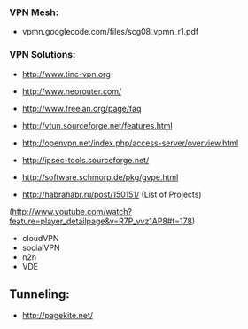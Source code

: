 ### VPN Mesh:
  - vpmn.googlecode.com/files/scg08_vpmn_r1.pdf‎


### VPN Solutions:
  - http://www.tinc-vpn.org
  - http://www.neorouter.com/
  - http://www.freelan.org/page/faq
  - http://vtun.sourceforge.net/features.html
  - http://openvpn.net/index.php/access-server/overview.html
  - http://ipsec-tools.sourceforge.net/

  - http://software.schmorp.de/pkg/gvpe.html
  - http://habrahabr.ru/post/150151/ (List of Projects)

  (http://www.youtube.com/watch?feature=player_detailpage&v=R7P_vvz1AP8#t=178)
  - cloudVPN
  - socialVPN
  - n2n
  - VDE


## Tunneling:
  - http://pagekite.net/